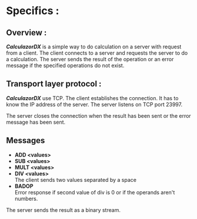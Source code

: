 # Specifics : 

## Overview : 

***CalculazorDX*** is a simple way to do calculation on a server with request
from a client. The client connects to a server and requests the server to do a calculation.
The server sends the result of the operation or an error message if the specified operations do not exist.


## Transport layer protocol : 

***CalculazorDX*** use TCP. The client establishes the connection. It has to know the IP address of the server. 
The server listens on TCP port 23997.

The server closes the connection when the result has been sent or the error message has been sent.

## Messages

- **ADD \<values\>**
- **SUB \<values\>**
- **MULT \<values\>**
- **DIV \<values\>**
<br> The client sends two values separated by a space
- **BADOP** 
<br> Error response if second value of div is 0 or if the operands aren't numbers.

The server sends the result as a binary stream. 

